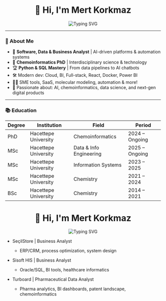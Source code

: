 <h1 align="center">👋 Hi, I'm Mert Korkmaz</h1>
<p align="center">
  <img src="https://readme-typing-svg.demolab.com?font=Fira+Code&size=25&pause=1000&color=62CAFE&center=true&vCenter=true&width=450&lines=AI+%7C+Data+%7C+Python+Enthusiast;Business+Analyst+%26+Modern+Developer;Chemoinformatics+%2B+SaaS+Builder;Let%E2%80%99s+Create+Tomorrow+Together!" alt="Typing SVG" />
</p>

<p align="center">
  <!-- Kendi banner'ını assets/banner.gif olarak yüklersen bu satır aktif olur -->
  <!-- <img src="https://github.com/mertkorkmazyx/mertkorkmazyx/blob/main/assets/banner.gif" width="80%" alt="Banner" /> -->
</p>

---

### 🚀 About Me

- 💼 **Software, Data & Business Analyst** | AI-driven platforms & automation systems
- 🧠 **Chemoinformatics PhD** | Interdisciplinary science & technology
- 🏆 **Python & SQL Mastery** | From data pipelines to AI chatbots
- 🛠️ Modern dev: Cloud, BI, Full-stack, React, Docker, Power BI
- 👨‍💻 SME tools, SaaS, molecular modeling, automation & more!
- 🧬 Passionate about: AI, chemoinformatics, data science, and next-gen digital products

---

### 📚 Education

| Degree  | Institution | Field  | Period  |
|---------|-------------|--------|---------|
| PhD     | Hacettepe University | Chemoinformatics         | 2024 – Ongoing |
| MSc     | Hacettepe University | Data & Info Engineering  | 2025 – Ongoing |
| MSc     | Hacettepe University | Information Systems      | 2023 – 2025    |
| MSc     | Hacettepe University | Chemistry                | 2021 – 2024    |
| BSc     | Hacettepe University | Chemistry                | 2014 – 2021    |

<h1 align="center">👋 Hi, I'm Mert Korkmaz</h1>
<p align="center">
  <img src="https://readme-typing-svg.demolab.com?font=Fira+Code&size=25&pause=1000&color=62CAFE&center=true&vCenter=true&width=450&lines=AI+%7C+Data+%7C+Python+Enthusiast;Business+Analyst+%26+Modern+Developer;Chemoinformatics+%2B+SaaS+Builder;Let%E2%80%99s+Create+Tomorrow+Together!" alt="Typing SVG" />
</p>


- SeçilStore | Business Analyst
    - ERP/CRM, process optimization, system design

- Sisoft HIS | Business Analyst
    - Oracle/SQL, BI tools, healthcare informatics

- Turboard | Pharmaceutical Data Analyst
    - Pharma analytics, BI dashboards, patent landscape, chemoinformatics
